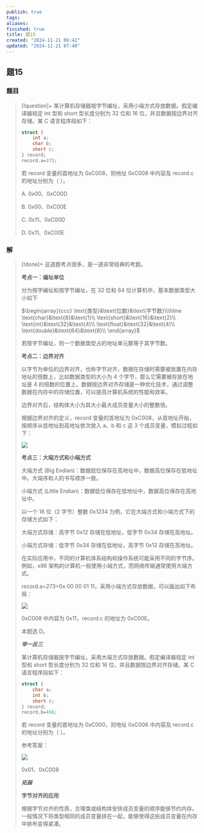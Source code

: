 ```yaml
---
publish: true
tags: 
aliases: 
finished: true
title: 题15
created: "2024-11-21 06:42"
updated: "2024-11-21 07:40"
---
```

## 题15
### 题目
> [!question]+
> 某计算机存储器按字节编址，采用小端方式存放数据。假定编译器规定 int 型和 short 型长度分别为 32 位和 16 位，并且数据按边界对齐存储。某 C 语言程序段如下：
> 
> ```cpp
> struct {
>     int a;
>     char b;
>     short c;
> } record;
> record.a=273;
> ```
> 
> 若 record 变量的首地址为 0xC008，则地址 0xC008 中内容及 record.c 的地址分别为（ ）。
> 
> A. 0x00、0xC00D
> 
> B. 0x00、0xC00E
> 
> C. 0x11、0xC00D
> 
> D. 0x11、0xC00E
### 解
> [!done]+
> 这道题考点很多，是一道非常经典的考题。
> 
> **考点一：编址单位**
> 
> 分为按字编址和按字节编址，在 32 位和 64 位计算机中，基本数据类型大小如下
> 
> $\begin{array}{ccc} \text{类型}&\text{位数}&\text{字节数}\\\hline \text{char}&\text{8}&\text{1}\\ \text{short}&\text{16}&\text{2}\\ \text{int}&\text{32}&\text{4}\\ \text{float}&\text{32}&\text{4}\\ \text{double}&\text{64}&\text{8}\\ \end{array}$
> 
> 若按字节编址，则一个数据类型占的地址单元数等于其字节数。
> 
> **考点二：边界对齐**
> 
> 以字节为单位的边界对齐，也称字节对齐，数据在存储时需要被放置在内存地址的倍数上，比如数据类型的大小为 4 个字节，那么它需要被存放在地址是 4 的倍数的位置上。数据按边界对齐存储是一种优化技术，通过调整数据在内存中的存储位置，可以提高计算机系统的性能和效率。
> 
> 边界对齐后，结构体大小为其大小最大成员变量大小的整数倍。
> 
> 根据边界对齐的定义，record 变量的首地址为 0xC008，从首地址开始，按顺序从低地址到高地址依次放入 a、b 和 c 这 3 个成员变量，模拟过程如下：
> 
> ![](https://picx.zhimg.com/v2-cc2022c8c61c672d832df0e95d9013a9_r.jpg)
> 
> **考点三：大端方式和小端方式**
> 
> 大端方式 (Big Endian)：数据低位保存在高地址中，数据高位保存在低地址中。大端序和人的书写顺序一致。
> 
> 小端方式 (Little Endian)：数据低位保存在低地址中，数据高位保存在高地址中。
> 
> 以一个 16 位（2 字节）整数 0x1234 为例，它在大端方式和小端方式下的存储方式如下：
> 
> 大端方式存储：高字节 0x12 存储在低地址，低字节 0x34 存储在高地址。
> 
> 小端方式存储：低字节 0x34 存储在低地址，高字节 0x12 存储在高地址。
> 
> 在实际应用中，不同的计算机体系结构和操作系统可能采用不同的字节序。例如，x86 架构的计算机一般使用小端方式，而网络传输通常使用大端方式。
> 
> record.a=273=0x 00 00 01 11，采用小端方式存放数据，可以画出如下布局：
> 
> ![](https://pic2.zhimg.com/v2-cf125ffbb0a982cea0977b2bfccf1e3d_r.jpg)
> 
> 0xC008 中内容为 0x11，record.c 的地址为 0xC00E。
> 
> 本题选 D。
> 
> **_举一反三_**
> 
> 某计算机存储器按字节编址，采用大端方式存放数据。假定编译器规定 int 型和 short 型长度分别为 32 位和 16 位，并且数据按边界对齐存储。某 C 语言程序段如下：
> 
> ```cpp
> struct {
>     char a;
>     int b;
>     short c;
> } record;
> record.b=456;
> ```
> 
> 若 record 变量的首地址为 0xC000，则地址 0xC006 中内容及 record.c 的地址分别为（ ）。
> 
> 参考答案：
> 
> ![](https://pic3.zhimg.com/v2-0113af38d9c089e2d96da5a7ed548e00_r.jpg)
> 
> 0x01、0xC008
> 
> **_拓展_**
> 
> **字节对齐的应用**
> 
> 根据字节对齐的性质，合理类或结构体安排成员变量的顺序能够节约内存。一般情况下将类型相同的成员变量排在一起，能够使得这些成员变量在内存中排布变得紧凑。